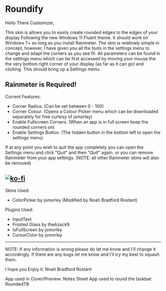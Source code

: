 # Roundify

Hello There Customizer,

This skin is allows you to easily create rounded edges to the edges of your display Following the new Windows 11 Fluent theme. It should work on Windows 7+ so long as you install Rainmeter.
The skin is relatively simple in concept, however, I have given you all the tools in the settings menu to change and adapt the corners as you see fit.
All parameters can be found in the settings menu which can be first accessed by moving your mouse the the very bottom right corner of your display (as far as it can go) and clicking. This should bring up a Settings menu.

Rainmeter is Required!
-----------------------------------------------------------------------------------------------------------------

Current Features:
- Corner Radius. (Can be set between 0 - 100)
- Corner Colour. (Opens a Colour Picker menu which can be downloaded separately for free curtesy of jsmorley)
- Enable Fullscreen Corners. (When an app is in full screen keep the rounded corners on)
- Enable Settings Button. (The hidden button in the bottom left to open the settings menu)

If at any point you wish to quit the app completely you can open the Settings menu and click "Quit" and then "Quit" again.
or you can remove Rainmeter from your app settings. (NOTE: all other Rainmeter skins will also be removed)

[![ko-fi](https://ko-fi.com/img/githubbutton_sm.svg)](https://ko-fi.com/P5P5696XP)
-----------------------------------------------------------------------------------------------------------------

Skins Used:
- ColorPicker by jsmorley (Modified by Noah Bradford Rostant)

Plugins Used:
- InputText
- Frosted Glass by theAzack9
- IsFullScreen by jsmorley
- CursorColor by jsmorley
-----------------------------------------------------------------------------------------------------------------


NOTE: If any information is wrong please do let me know and I'll change it accordingly. If there are any bugs let me know and I'll try my best to squash them.

I hope you Enjoy it: Noah Bradford Rostant

App used in Cover/Preview: Notes Sheet
App used to round the taskbar: RoundedTB
